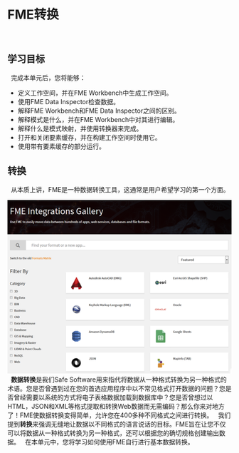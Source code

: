 # FME转换
  
## 学习目标
 
完成本单元后，您将能够：
- 定义工作空间，并在FME Workbench中生成工作空间。
- 使用FME Data Inspector检查数据。
- 解释FME Workbench和FME Data Inspector之间的区别。
- 解释模式是什么，并在FME Workbench中对其进行编辑。
- 解释什么是模式映射，并使用转换器来完成。
- 打开和关闭要素缓存，并在构建工作空间时使用它。
- 使用带有要素缓存的部分运行。
 
## 转换
 
从本质上讲，FME是一种数据转换工具，这通常是用户希望学习的第一个方面。

![](./Images/Img1.000.TranslationIntro.png)
 
**数据转换**是我们Safe Software用来指代将数据从一种格式转换为另一种格式的术语。您是否曾遇到过在您的首选应用程序中以不常见格式打开数据的问题？您是否曾经需要以系统的方式将电子表格数据加载到数据库中？您是否曾想过以HTML，JSON和XML等格式提取和转换Web数据而无需编码？那么你来对地方了！FME使数据转换变得简单，允许您在400多种不同格式之间进行转换。
 
我们提到**转换**来强调无缝地让数据以不同格式的语言说话的目标。FME旨在让您不仅可以将数据从一种格式转换为另一种格式，还可以根据您的确切规格创建输出数据。
 
在本单元中，您将学习如何使用FME自行进行基本数据转换。
